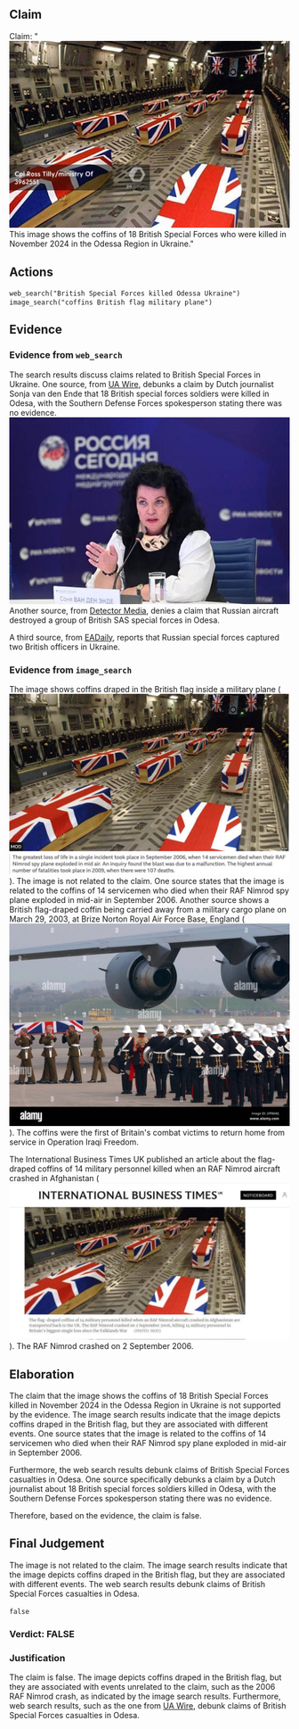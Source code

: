 ## Claim
Claim: "![image 3](media/4.jpg) This image shows the coffins of 18 British Special Forces who were killed in November 2024 in the Odessa Region in Ukraine."

## Actions
```
web_search("British Special Forces killed Odessa Ukraine")
image_search("coffins British flag military plane")
```

## Evidence
### Evidence from `web_search`
The search results discuss claims related to British Special Forces in Ukraine. One source, from [UA Wire](https://www.uawire.org/false-allegations-of-british-sas-casualties-in-odesa-dutch-journalist-s-controversial-claims-debunked-by-ukrainian-military), debunks a claim by Dutch journalist Sonja van den Ende that 18 British special forces soldiers were killed in Odesa, with the Southern Defense Forces spokesperson stating there was no evidence. ![image 1595](media/2025-08-07_18-53-1754592782-712556.jpg) Another source, from [Detector Media](https://disinfo.detector.media/en/post/russian-aircraft-allegedly-destroyed-a-british-special-forces-group-in-odesa), denies a claim that Russian aircraft destroyed a group of British SAS special forces in Odesa.

A third source, from [EADaily](https://eadaily.com/en/news/2025/08/04/these-are-not-tourists-two-british-colonels-were-captured-by-russian-special-forces), reports that Russian special forces captured two British officers in Ukraine.


### Evidence from `image_search`
The image shows coffins draped in the British flag inside a military plane (![image 3195](media/2025-08-22_11-42-1755862922-837679.jpg)). The image is not related to the claim. One source states that the image is related to the coffins of 14 servicemen who died when their RAF Nimrod spy plane exploded in mid-air in September 2006. Another source shows a British flag-draped coffin being carried away from a military cargo plane on March 29, 2003, at Brize Norton Royal Air Force Base, England (![image 3196](media/2025-08-22_11-42-1755862923-100575.jpg)). The coffins were the first of Britain's combat victims to return home from service in Operation Iraqi Freedom.

The International Business Times UK published an article about the flag-draped coffins of 14 military personnel killed when an RAF Nimrod aircraft crashed in Afghanistan (![image 3197](media/2025-08-22_11-42-1755862923-436955.jpg)). The RAF Nimrod crashed on 2 September 2006.


## Elaboration
The claim that the image shows the coffins of 18 British Special Forces killed in November 2024 in the Odessa Region in Ukraine is not supported by the evidence. The image search results indicate that the image depicts coffins draped in the British flag, but they are associated with different events. One source states that the image is related to the coffins of 14 servicemen who died when their RAF Nimrod spy plane exploded in mid-air in September 2006.

Furthermore, the web search results debunk claims of British Special Forces casualties in Odesa. One source specifically debunks a claim by a Dutch journalist about 18 British special forces soldiers killed in Odesa, with the Southern Defense Forces spokesperson stating there was no evidence.

Therefore, based on the evidence, the claim is false.


## Final Judgement
The image is not related to the claim. The image search results indicate that the image depicts coffins draped in the British flag, but they are associated with different events. The web search results debunk claims of British Special Forces casualties in Odesa.

`false`

### Verdict: FALSE

### Justification
The claim is false. The image depicts coffins draped in the British flag, but they are associated with events unrelated to the claim, such as the 2006 RAF Nimrod crash, as indicated by the image search results. Furthermore, web search results, such as the one from [UA Wire](https://www.uawire.org/false-allegations-of-british-sas-casualties-in-odesa-dutch-journalist-s-controversial-claims-debunked-by-ukrainian-military), debunk claims of British Special Forces casualties in Odesa.
